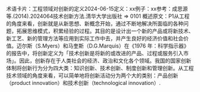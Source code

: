 

术语卡片：工程领域对创新的定义2024-06-15定义：xx例子：xx参考：成思源等.(2014).2024064技术创新方法.清华大学出版社 => 0101 概述原文：P1从工程的角度来看，创新就是从新思想、新概念开始，通过不断地解决所面临的各种问题，拓展思维模式，积累经验的过程。其目的是设计出一个新的产品或将新技术、新工艺、新的管理方法等应用到实际工作中去，并产生良好的经济价值和社会价值。迈尔斯（S.Myers）和马奎斯（D.G.Marquis）在《1976 年：科学指示器》的报告中，将创新定义为「技术创新是将新的或改进的产品、过程或服务引入市场」。因此，创新存在于人类社会的经济、政治和文化各个领域。我国的国家创新体制将创新行为分为四大类：知识创新、技术创新、制度创新和管理创新。从工程技术领域的角度来看，可以简单地将创新活动分为两个大的类别：产品创新（product innovation）和技术创新（technological innovation）.